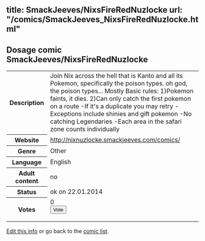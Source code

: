 title: SmackJeeves/NixsFireRedNuzlocke
url: "/comics/SmackJeeves_NixsFireRedNuzlocke.html"
---
Dosage comic SmackJeeves/NixsFireRedNuzlocke
-----------------------------------------

<p id="msg"></p>
<script type="text/javascript">
if (window.location.search === '?edit_info_mail=sent_ok') {
  var elem = document.getElementById("msg");
  elem.innerHTML = 'Edited information sucessfully sent for review, which is usually done daily. Thanks!';
  elem.className = 'ok';
}
</script>
<table class="comicinfo">
<tr>
<th>Description</th><td>Join Nix across the hell that is Kanto and all its Pokemon, specifically the poison types. oh god, the poison types... Mostly Basic rules: 1)Pokemon faints, it dies. 2)Can only catch the first pokemon on a route -If it's a duplicate you may retry -Exceptions include shinies and gift pokemon -No catching Legendaries -Each area in the safari zone counts individually</td>
</tr>
<tr>
<th>Website</th><td><a href="http://nixnuzlocke.smackjeeves.com/comics/">http://nixnuzlocke.smackjeeves.com/comics/</a></td>
</tr>
<tr>
<th>Genre</th><td>Other</td>
</tr>
<tr>
<th>Language</th><td>English</td>
</tr>
<tr>
<th>Adult content</th><td>no</td>
</tr>
<tr>
<th>Status</th><td>ok on 22.01.2014</td>
</tr>
<tr>
<th>Votes</th><td>0
<form action="http://gaecounter.appspot.com/count/" method="POST">
<input name="name" type="hidden" value="SmackJeeves_NixsFireRedNuzlocke"/>
<input name="uid" type="hidden" id="voteuid" value=""/>
<input type="submit" value="Vote"/>
</form>
</td>
</tr>
</table>
<script type="text/javascript">
var ua = navigator.userAgent;
document.getElementById("voteuid").value = ua.replace(/[^a-zA-Z0-9\._:]/g , "_");;
</script>

[Edit this info](SmackJeeves_NixsFireRedNuzlocke_edit.html) or go back to the [comic list](../comic-index.html).
